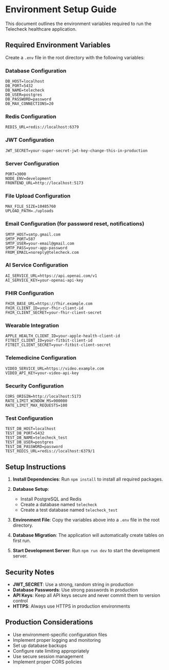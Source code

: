# Environment Setup Guide

This document outlines the environment variables required to run the Telecheck healthcare application.

## Required Environment Variables

Create a `.env` file in the root directory with the following variables:

### Database Configuration
```env
DB_HOST=localhost
DB_PORT=5432
DB_NAME=telecheck
DB_USER=postgres
DB_PASSWORD=password
DB_MAX_CONNECTIONS=20
```

### Redis Configuration
```env
REDIS_URL=redis://localhost:6379
```

### JWT Configuration
```env
JWT_SECRET=your-super-secret-jwt-key-change-this-in-production
```

### Server Configuration
```env
PORT=3000
NODE_ENV=development
FRONTEND_URL=http://localhost:5173
```

### File Upload Configuration
```env
MAX_FILE_SIZE=10485760
UPLOAD_PATH=./uploads
```

### Email Configuration (for password reset, notifications)
```env
SMTP_HOST=smtp.gmail.com
SMTP_PORT=587
SMTP_USER=your-email@gmail.com
SMTP_PASS=your-app-password
FROM_EMAIL=noreply@telecheck.com
```

### AI Service Configuration
```env
AI_SERVICE_URL=https://api.openai.com/v1
AI_SERVICE_KEY=your-openai-api-key
```

### FHIR Configuration
```env
FHIR_BASE_URL=https://fhir.example.com
FHIR_CLIENT_ID=your-fhir-client-id
FHIR_CLIENT_SECRET=your-fhir-client-secret
```

### Wearable Integration
```env
APPLE_HEALTH_CLIENT_ID=your-apple-health-client-id
FITBIT_CLIENT_ID=your-fitbit-client-id
FITBIT_CLIENT_SECRET=your-fitbit-client-secret
```

### Telemedicine Configuration
```env
VIDEO_SERVICE_URL=https://video.example.com
VIDEO_API_KEY=your-video-api-key
```

### Security Configuration
```env
CORS_ORIGIN=http://localhost:5173
RATE_LIMIT_WINDOW_MS=900000
RATE_LIMIT_MAX_REQUESTS=100
```

### Test Configuration
```env
TEST_DB_HOST=localhost
TEST_DB_PORT=5432
TEST_DB_NAME=telecheck_test
TEST_DB_USER=postgres
TEST_DB_PASSWORD=password
TEST_REDIS_URL=redis://localhost:6379/1
```

## Setup Instructions

1. **Install Dependencies**: Run `npm install` to install all required packages.

2. **Database Setup**: 
   - Install PostgreSQL and Redis
   - Create a database named `telecheck`
   - Create a test database named `telecheck_test`

3. **Environment File**: Copy the variables above into a `.env` file in the root directory.

4. **Database Migration**: The application will automatically create tables on first run.

5. **Start Development Server**: Run `npm run dev` to start the development server.

## Security Notes

- **JWT_SECRET**: Use a strong, random string in production
- **Database Passwords**: Use strong passwords in production
- **API Keys**: Keep all API keys secure and never commit them to version control
- **HTTPS**: Always use HTTPS in production environments

## Production Considerations

- Use environment-specific configuration files
- Implement proper logging and monitoring
- Set up database backups
- Configure rate limiting appropriately
- Use secure session management
- Implement proper CORS policies
